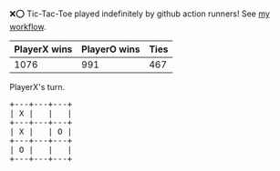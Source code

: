 :x::o: Tic-Tac-Toe played indefinitely by github action runners! See [my workflow](.github/workflows/play.yaml).

|PlayerX wins|PlayerO wins|Ties|
|-|-|-|
|1076|991|467|

PlayerX's turn.

<pre>
+---+---+---+
| X |   |   |
+---+---+---+
| X |   | O |
+---+---+---+
| O |   |   |
+---+---+---+
</pre>